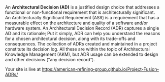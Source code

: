 
An **Architectural Decision (AD)** is a justified design choice that addresses a functional or non-functional requirement that is architecturally significant. An Architecturally Significant Requirement (ASR) is a requirement that has a measurable effect on the architecture and quality of a software and/or hardware system. An Architectural Decision Record (ADR) captures a single AD and its rationale; Put it simply, ADR can help you understand the reasons for a chosen architectural decision, along with its trade-offs and consequences. The collection of ADRs created and maintained in a project constitute its decision log. All these are within the topic of Architectural Knowledge Management (AKM), but ADR usage can be extended to design and other decisions (“any decision record”).

Your site is live at https://american-refining-group.github.io/Project-Fusion-ADRs/
